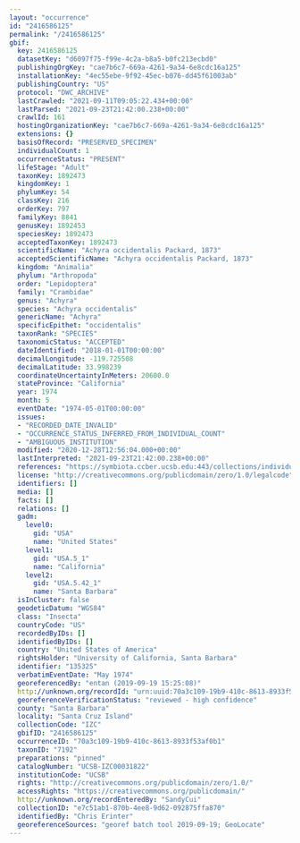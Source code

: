```yaml
---
layout: "occurrence"
id: "2416586125"
permalink: "/2416586125"
gbif:
  key: 2416586125
  datasetKey: "d6097f75-f99e-4c2a-b8a5-b0fc213ecbd0"
  publishingOrgKey: "cae7b6c7-669a-4261-9a34-6e8cdc16a125"
  installationKey: "4ec55ebe-9f92-45ec-b076-dd45f61003ab"
  publishingCountry: "US"
  protocol: "DWC_ARCHIVE"
  lastCrawled: "2021-09-11T09:05:22.434+00:00"
  lastParsed: "2021-09-23T21:42:00.238+00:00"
  crawlId: 161
  hostingOrganizationKey: "cae7b6c7-669a-4261-9a34-6e8cdc16a125"
  extensions: {}
  basisOfRecord: "PRESERVED_SPECIMEN"
  individualCount: 1
  occurrenceStatus: "PRESENT"
  lifeStage: "Adult"
  taxonKey: 1892473
  kingdomKey: 1
  phylumKey: 54
  classKey: 216
  orderKey: 797
  familyKey: 8841
  genusKey: 1892453
  speciesKey: 1892473
  acceptedTaxonKey: 1892473
  scientificName: "Achyra occidentalis Packard, 1873"
  acceptedScientificName: "Achyra occidentalis Packard, 1873"
  kingdom: "Animalia"
  phylum: "Arthropoda"
  order: "Lepidoptera"
  family: "Crambidae"
  genus: "Achyra"
  species: "Achyra occidentalis"
  genericName: "Achyra"
  specificEpithet: "occidentalis"
  taxonRank: "SPECIES"
  taxonomicStatus: "ACCEPTED"
  dateIdentified: "2018-01-01T00:00:00"
  decimalLongitude: -119.725508
  decimalLatitude: 33.998239
  coordinateUncertaintyInMeters: 20600.0
  stateProvince: "California"
  year: 1974
  month: 5
  eventDate: "1974-05-01T00:00:00"
  issues:
  - "RECORDED_DATE_INVALID"
  - "OCCURRENCE_STATUS_INFERRED_FROM_INDIVIDUAL_COUNT"
  - "AMBIGUOUS_INSTITUTION"
  modified: "2020-12-28T12:56:04.000+00:00"
  lastInterpreted: "2021-09-23T21:42:00.238+00:00"
  references: "https://symbiota.ccber.ucsb.edu:443/collections/individual/index.php?occid=135325"
  license: "http://creativecommons.org/publicdomain/zero/1.0/legalcode"
  identifiers: []
  media: []
  facts: []
  relations: []
  gadm:
    level0:
      gid: "USA"
      name: "United States"
    level1:
      gid: "USA.5_1"
      name: "California"
    level2:
      gid: "USA.5.42_1"
      name: "Santa Barbara"
  isInCluster: false
  geodeticDatum: "WGS84"
  class: "Insecta"
  countryCode: "US"
  recordedByIDs: []
  identifiedByIDs: []
  country: "United States of America"
  rightsHolder: "University of California, Santa Barbara"
  identifier: "135325"
  verbatimEventDate: "May 1974"
  georeferencedBy: "entan (2019-09-19 15:25:08)"
  http://unknown.org/recordId: "urn:uuid:70a3c109-19b9-410c-8613-8933f53af0b1"
  georeferenceVerificationStatus: "reviewed - high confidence"
  county: "Santa Barbara"
  locality: "Santa Cruz Island"
  collectionCode: "IZC"
  gbifID: "2416586125"
  occurrenceID: "70a3c109-19b9-410c-8613-8933f53af0b1"
  taxonID: "7192"
  preparations: "pinned"
  catalogNumber: "UCSB-IZC00031822"
  institutionCode: "UCSB"
  rights: "http://creativecommons.org/publicdomain/zero/1.0/"
  accessRights: "https://creativecommons.org/publicdomain/"
  http://unknown.org/recordEnteredBy: "SandyCui"
  collectionID: "e7c51ab1-870b-4ee8-9d62-092875ffa870"
  identifiedBy: "Chris Erinter"
  georeferenceSources: "georef batch tool 2019-09-19; GeoLocate"
---
```

